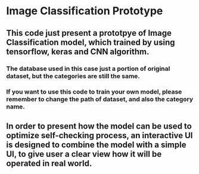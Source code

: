 # Image Classification Prototype
## This code just present a prototpye of Image Classification model, which trained by using tensorflow, keras and CNN algorithm. <br>
### The database used in this case just a portion of original dataset, but the categories are still the same.
### If you want to use this code to train your own model, please remember to change the path of dataset, and also the category name.


## In order to present how the model can be used to optimize self-checking process, an interactive UI is designed to combine the model with a simple UI, to give user a clear view how it will be operated in real world.
